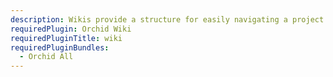```yaml
---
description: Wikis provide a structure for easily navigating a project's knowledge base.
requiredPlugin: Orchid Wiki
requiredPluginTitle: wiki
requiredPluginBundles:
  - Orchid All
---
```


